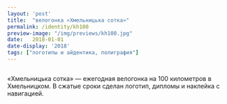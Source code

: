 ```yaml
---
layout: 'post'
title:  "велогонка «Хмельницька сотка»"
permalink: /identity/kh100
preview-image: "/img/previews/kh100.jpg"
date:   2018-01-01
date-display: '2018'
tags: ["логотипы и айдентика, полиграфия"] 
---
```


<img src="https://i.imgur.com/4C2vKl3.jpg" alt=""><br>
<p>«Хмельницька сотка» — ежегодная велогонка на 100 километров в Хмельницком. В сжатые сроки сделан логотип, дипломы и наклейка с навигацией.</p>